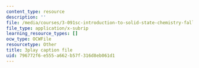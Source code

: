 ```yaml
---
content_type: resource
description: ''
file: /media/courses/3-091sc-introduction-to-solid-state-chemistry-fall-2010/796772f6e555a662b57f316d8eb061d1_j7EBObU5Tjk.srt
file_type: application/x-subrip
learning_resource_types: []
ocw_type: OCWFile
resourcetype: Other
title: 3play caption file
uid: 796772f6-e555-a662-b57f-316d8eb061d1
---
```

